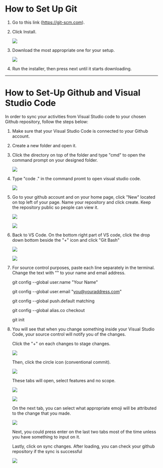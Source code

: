 # How to Set Up Git

1. Go to this link (https://git-scm.com).
2. Click Install.

    ![](pictures/click%20install.png)

3. Download the most appropriate one for your setup.

    ![](pictures/Installer.png)

4. Run the installer, then press next until it starts downloading.

---

# How to Set-Up Github and Visual Studio Code

In order to sync your activities from Visual Studio code to your chosen Github repository, follow the steps below:

1. Make sure that your Visual Studio Code is connected to your Github account.
2. Create a new folder and open it.
3. Click the directory on top of the folder and type "cmd" to open the command prompt on your designed folder.

    ![](pictures/cmd.png)

4. Type "code ." in the command promt to open visual studio code.

    ![](pictures/command%20prompt.png)

5. Go to your github account and on your home page, click "New" located on top left of your page. Name your repository and click create. Keep the repository public so people can view it.

    ![](pictures/new.png)

    ![](/pictures/create%20repository.png)

6. Back to VS Code. On the bottom right part of VS code, click the drop down bottom beside the "+" icon and click "Git Bash"

    ![](/pictures/+%20Icon.png)

    ![](/pictures/git%20bash.png)

7. For source control purposes, paste each line separately in the terminal. Change the text with "" to your name and email address.

    git config --global user.name "Your Name"

    git config --global user.email "you@youraddress.com"

    git config --global push.default matching

    git config --global alias.co checkout

    git init

8. You will see that when you change something inside your Visual Studio Code, your source control will notify you of the changes.

    Click the "+" on each changes to stage changes.
    
    ![](pictures/source%20control.png)

    Then, click the circle icon (conventional commit).

    ![](pictures/conventional%20commit.png)

    These tabs will open, select features and no scope.

    ![](pictures/feat.png)

    ![](pictures/noscope.png)

    On the next tab, you can select what appropriate emoji will be attributed to the change that you made.

    ![](pictures/emoji.png)

    Next, you could press enter on the last two tabs most of the time unless you have something to input on it.

    Lastly, click on sync changes. After loading, you can check your github repository if the sync is successful

    ![](pictures/sync%20changes.png)


